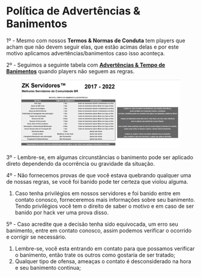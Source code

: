 # Política de Advertências & Banimentos

1º - Mesmo com nossos **Termos & Normas de Conduta** tem players que acham que não devem seguir elas, que estão acimas delas e por este motivo aplicamos advertências/banimentos caso isso aconteça.

2º - Seguimos a seguinte tabela com [**Advertências & Tempo de Banimentos**](http://bit.ly/337uhTG) quando players não seguem as regras.

<figure><img src="../.gitbook/assets/image (3).png" alt=""><figcaption></figcaption></figure>

3º - Lembre-se, em algumas circunstâncias o banimento pode ser aplicado direto dependendo da ocorrência ou gravidade da situação.

4º - Não fornecemos provas de que você estava quebrando qualquer uma de nossas regras, se você foi banido pode ter certeza que violou alguma.

1. Caso tenha privilégios em nossos servidores e foi banido entre em contato conosco, forneceremos mais informações sobre seu banimento. Tendo privilégios você tem o direito de saber o motivo e em caso de ser banido por hack ver uma prova disso.

5º - Caso acredite que a decisão tenha sido equivocada, um erro seu banimento, entre em contato conosco, assim podemos verificar o ocorrido e corrigir se necessário.

1. Lembre-se, você esta entrando em contato para que possamos verificar o banimento, então trate os outros como gostaria de ser tratado;
2. Qualquer tipo de ofensa, ameaças o contato é desconsiderado na hora e seu banimento continua;
